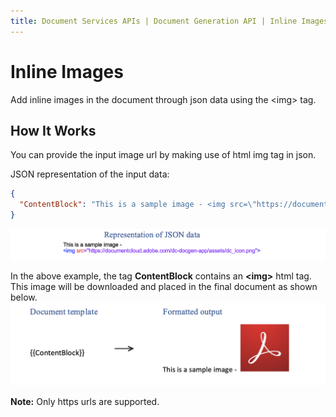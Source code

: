 ```yaml
---
title: Document Services APIs | Document Generation API | Inline Images
---
```

# Inline Images

Add inline images in the document through json data using the <img\> tag.

## How It Works

You can provide the input image url by making use of html img tag in json. 

JSON representation of the input data:

```json
{
  "ContentBlock": "This is a sample image - <img src=\"https://documentcloud.adobe.com/dc-docgen-app/assets/dc_icon.png\">"
}
```
![Representation of sample json data](../images/inlineImageJson.png)

In the above example, the tag <b>ContentBlock</b> contains an <b><img\></b> html tag. This image will be downloaded and placed in the final document as shown below.
![Adding inline image in the document through json data using image <img\> tag](../images/inlineImage.png)

<b>Note:</b> Only https urls are supported.
